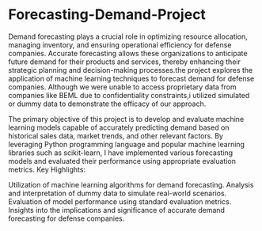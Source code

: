 # Forecasting-Demand-Project
Demand forecasting plays a crucial role in optimizing resource allocation, managing inventory, and ensuring operational efficiency for defense companies. Accurate forecasting allows these organizations to anticipate future demand for their products and services, thereby enhancing their strategic planning and decision-making processes.the project explores the application of machine learning techniques to forecast demand for defense companies. Although we were unable to access proprietary data from companies like BEML due to confidentiality constraints,i utilized simulated or dummy data to demonstrate the efficacy of our approach.

The primary objective of this project is to develop and evaluate machine learning models capable of accurately predicting demand based on historical sales data, market trends, and other relevant factors. By leveraging Python programming language and popular machine learning libraries such as scikit-learn, I have implemented various forecasting models and evaluated their performance using appropriate evaluation metrics.
Key Highlights:

Utilization of machine learning algorithms for demand forecasting.
Analysis and interpretation of dummy data to simulate real-world scenarios.
Evaluation of model performance using standard evaluation metrics.
Insights into the implications and significance of accurate demand forecasting for defense companies.


